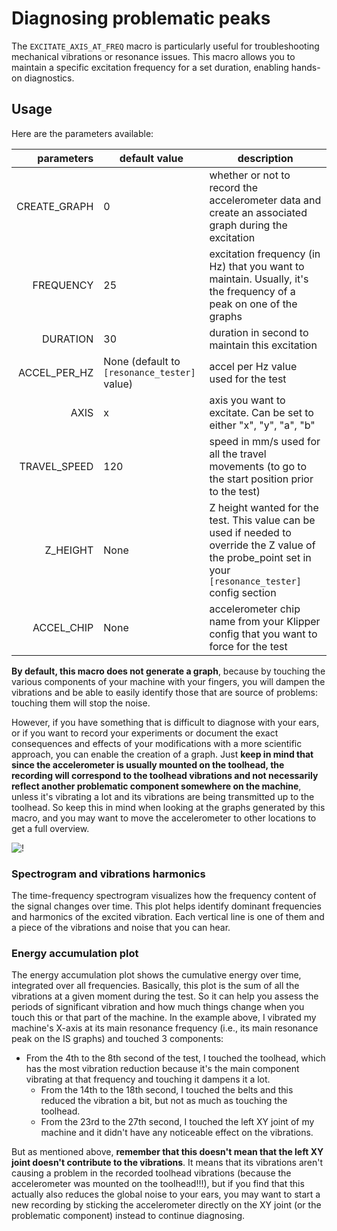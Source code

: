 # Diagnosing problematic peaks

The `EXCITATE_AXIS_AT_FREQ` macro is particularly useful for troubleshooting mechanical vibrations or resonance issues. This macro allows you to maintain a specific excitation frequency for a set duration, enabling hands-on diagnostics.

## Usage

Here are the parameters available:

| parameters | default value | description |
|-----------:|---------------|-------------|
|CREATE_GRAPH|0|whether or not to record the accelerometer data and create an associated graph during the excitation|
|FREQUENCY|25|excitation frequency (in Hz) that you want to maintain. Usually, it's the frequency of a peak on one of the graphs|
|DURATION|30|duration in second to maintain this excitation|
|ACCEL_PER_HZ|None (default to `[resonance_tester]` value)|accel per Hz value used for the test|
|AXIS|x|axis you want to excitate. Can be set to either "x", "y", "a", "b"|
|TRAVEL_SPEED|120|speed in mm/s used for all the travel movements (to go to the start position prior to the test)|
|Z_HEIGHT|None|Z height wanted for the test. This value can be used if needed to override the Z value of the probe_point set in your `[resonance_tester]` config section|
|ACCEL_CHIP|None|accelerometer chip name from your Klipper config that you want to force for the test|

**By default, this macro does not generate a graph**, because by touching the various components of your machine with your fingers, you will dampen the vibrations and be able to easily identify those that are source of problems: touching them will stop the noise.

However, if you have something that is difficult to diagnose with your ears, or if you want to record your experiments or document the exact consequences and effects of your modifications with a more scientific approach, you can enable the creation of a graph. Just **keep in mind that since the accelerometer is usually mounted on the toolhead, the recording will correspond to the toolhead vibrations and not necessarily reflect another problematic component somewhere on the machine**, unless it's vibrating a lot and its vibrations are being transmitted up to the toolhead. So keep this in mind when looking at the graphs generated by this macro, and you may want to move the accelerometer to other locations to get a full overview.

![!](../images/excitate_at_freq_example.png)

### Spectrogram and vibrations harmonics

The time-frequency spectrogram visualizes how the frequency content of the signal changes over time. This plot helps identify dominant frequencies and harmonics of the excited vibration. Each vertical line is one of them and a piece of the vibrations and noise that you can hear.

### Energy accumulation plot

The energy accumulation plot shows the cumulative energy over time, integrated over all frequencies. Basically, this plot is the sum of all the vibrations at a given moment during the test. So it can help you assess the periods of significant vibration and how much things change when you touch this or that part of the machine. In the example above, I vibrated my machine's X-axis at its main resonance frequency (i.e., its main resonance peak on the IS graphs) and touched 3 components:

- From the 4th to the 8th second of the test, I touched the toolhead, which has the most vibration reduction because it's the main component vibrating at that frequency and touching it dampens it a lot.
  - From the 14th to the 18th second, I touched the belts and this reduced the vibration a bit, but not as much as touching the toolhead.
  - From the 23rd to the 27th second, I touched the left XY joint of my machine and it didn't have any noticeable effect on the vibrations.
  
But as mentioned above, **remember that this doesn't mean that the left XY joint doesn't contribute to the vibrations**. It means that its vibrations aren't causing a problem in the recorded toolhead vibrations (because the accelerometer was mounted on the toolhead!!!), but if you find that this actually also reduces the global noise to your ears, you may want to start a new recording by sticking the accelerometer directly on the XY joint (or the problematic component) instead to continue diagnosing.
